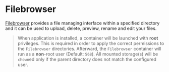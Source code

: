 # Filebrowser

[Filebrowser](https://filebrowser.org) provides a file managing interface within a specified directory and it can be used to upload, delete, preview, rename and edit your files.

> When application is installed, a container will be launched with **root** privileges.
> This is required in order to apply the correct permissions to the `Filebrowser` directories.
> Afterward, the `Filebrowser` container will run as a **non**-root user (Default: `568`).
> All mounted storage(s) will be `chown`ed only if the parent directory does not match the configured user.
